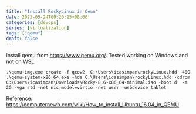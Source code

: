 ```yaml
---
title: "Install RockyLinux in Qemu"
date: 2022-05-24T00:20:25+08:00
categories: [devops]
series: [virtualization]
tags: ["qemu"]
draft: false
---
```


Install qemu from https://www.qemu.org/. Tested working on Windows and not on WSL

```
.\qemu-img.exe create -f qcow2 'C:\Users\icasimpan\rockyLinux.hdd' 40G
.\qemu-system-x86_64.exe -hda C:\Users\icasimpan\rockyLinux.hdd -cdrom C:\Users\icasimpan\Downloads\Rocky-8.6-x86_64-minimal.iso -boot d  -m 2G -vga std -net nic,model=virtio -net user -usbdevice tablet
```

Reference: https://computernewb.com/wiki/How_to_install_Ubuntu_16.04_in_QEMU
